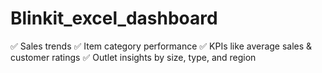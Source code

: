 # Blinkit_excel_dashboard
✅ Sales trends ✅ Item category performance ✅ KPIs like average sales &amp; customer ratings ✅ Outlet insights by size, type, and region
